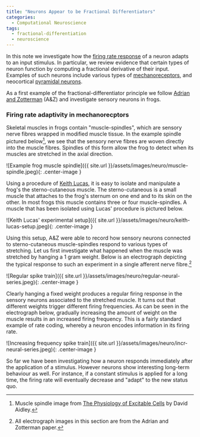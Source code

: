 ```yaml
---
title: "Neurons Appear to be Fractional Differentiators"
categories:
  - Computational Neuroscience
tags:
  - fractional-differentiation
  - neuroscience
---
```


In this note we investigate how the [firing rate response](https://en.wikipedia.org/wiki/Neural_coding#Coding_schemes) of a neuron 
adapts to an input stimulus. In particular, we review evidence that certain types of neuron function by computing a fractional 
derivative of their input. Examples of such neurons include various types of 
[mechanoreceptors](https://en.wikipedia.org/wiki/Mechanoreceptor), and neocortical
[pyramidal neurons](https://en.wikipedia.org/wiki/Pyramidal_cell).

As a first example of the fractional-differentiator principle we follow 
[Adrian and Zotterman](https://www.ncbi.nlm.nih.gov/pmc/articles/PMC1514782/) (A&Z) and investigate sensory neurons in frogs.

### Firing rate adaptivity in mechanorecptors

Skeletal muscles in frogs contain "muscle-spindles", which are sensory nerve fibres wrapped in modified muscle tissue. In the example spindle 
pictured below[^1], we see that the sensory nerve fibres are woven directly into the muscle fibres. Spindles of this form allow the frog to detect 
when its muscles are stretched in the axial direction. 

![Example frog muscle spindle]({{ site.url }}/assets/images/neuro/muscle-spindle.jpeg){: .center-image }

Using a procedure of [Keith Lucas](https://www.ncbi.nlm.nih.gov/pmc/articles/PMC1533646/), it is easy to isolate and manipulate a frog's the 
sterno-cutaneous muscle. The sterno-cutaneous is a small muscle that attaches to the frog's sternum on one end and to its skin on the other. 
In most frogs this muscle contains three or four muscle-spindles. A muscle that has been isolated using Lucas' procedure is pictured below.

![Keith Lucas' experimental setup]({{ site.url }}/assets/images/neuro/keith-lucas-setup.jpeg){: .center-image }

Using this setup, A&Z were able to record how sensory neurons connected to sterno-cutaneous muscle-spindles respond to various
types of stretching. Let us first investigate what happened when the muscle was stretched by hanging a 1 gram weight. Below is an
electrograph depicting the typical response to such an experiment in a single afferent nerve fibre.[^2]

![Regular spike train]({{ site.url }}/assets/images/neuro/regular-neural-series.jpeg){: .center-image }

Clearly hanging a fixed weight produces a regular firing response in the sensory neurons associated to the stretched muscle. It turns out
that different weights trigger different firing frequencies. As can be seen in the electrograph below, gradually increasing the amount of 
weight on the muscle results in an increased firing frequency. This is a fairly standard example of rate coding, whereby a neuron encodes 
information in its firing rate. 

![Increasing frequency spike train]({{ site.url }}/assets/images/neuro/incr-neural-series.jpeg){: .center-image }

So far we have been investigating how a neuron responds immediately after the application of a stimulus. However neurons show interesting
long-term behaviour as well. For instance, if a constant stimulus is applied for a long time, the firing rate will eventually decrease and
"adapt" to the new status quo.

[^1]: Muscle spindle image from [The Physiology of Excitable Cells](https://books.google.ca/books?id=3JgC_rE8ZVwC&lpg=PP1&dq=inauthor%3A%22David%20J.%20Aidley%22&pg=PP1#v=onepage&q&f=false) by David Aidley.

[^2]: All electrograph images in this section are from the Adrian and Zotterman paper.
